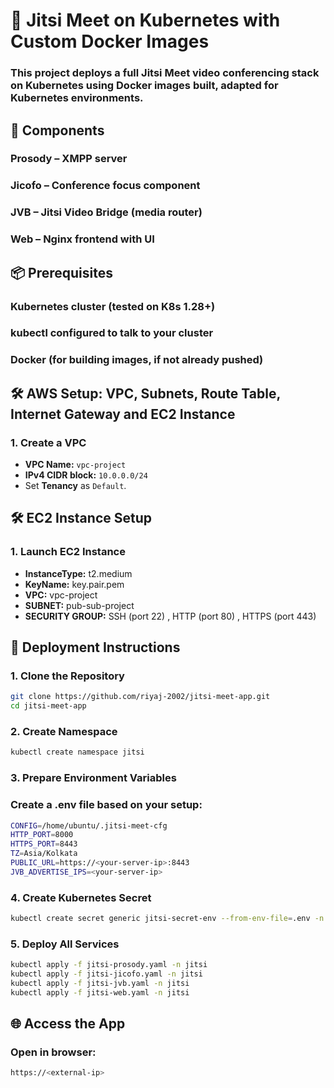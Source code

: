 # 📡 Jitsi Meet on Kubernetes with Custom Docker Images

### This project deploys a full Jitsi Meet video conferencing stack on Kubernetes using Docker images built, adapted for Kubernetes environments.

## 🧱 Components
### Prosody – XMPP server

### Jicofo – Conference focus component

### JVB – Jitsi Video Bridge (media router)

### Web – Nginx frontend with UI

## 📦 Prerequisites

### Kubernetes cluster (tested on K8s 1.28+)

### kubectl configured to talk to your cluster

### Docker (for building images, if not already pushed)

## 🛠️ AWS Setup: VPC, Subnets, Route Table, Internet Gateway and EC2 Instance

### 1. Create a VPC

   - **VPC Name:** `vpc-project`
   - **IPv4 CIDR block:** `10.0.0.0/24`
   - Set **Tenancy** as `Default`.


## 🛠️ EC2 Instance Setup

### 1. Launch EC2 Instance

   - **InstanceType:** t2.medium
   - **KeyName:** key.pair.pem
   - **VPC:** vpc-project
   - **SUBNET:** pub-sub-project
   - **SECURITY GROUP:** SSH (port 22) , HTTP (port 80) , HTTPS (port 443)

## 🚀 Deployment Instructions

### 1. Clone the Repository
```bash
git clone https://github.com/riyaj-2002/jitsi-meet-app.git
cd jitsi-meet-app
```

### 2. Create Namespace
```bash
kubectl create namespace jitsi
```

### 3. Prepare Environment Variables
### Create a .env file based on your setup:

```bash
CONFIG=/home/ubuntu/.jitsi-meet-cfg
HTTP_PORT=8000
HTTPS_PORT=8443
TZ=Asia/Kolkata
PUBLIC_URL=https://<your-server-ip>:8443
JVB_ADVERTISE_IPS=<your-server-ip>
```

### 4. Create Kubernetes Secret
```bash
kubectl create secret generic jitsi-secret-env --from-env-file=.env -n jitsi
```

### 5. Deploy All Services
```bash
kubectl apply -f jitsi-prosody.yaml -n jitsi
kubectl apply -f jitsi-jicofo.yaml -n jitsi
kubectl apply -f jitsi-jvb.yaml -n jitsi
kubectl apply -f jitsi-web.yaml -n jitsi
```


## 🌐 Access the App
### Open in browser:
```bash
https://<external-ip>
```


     
